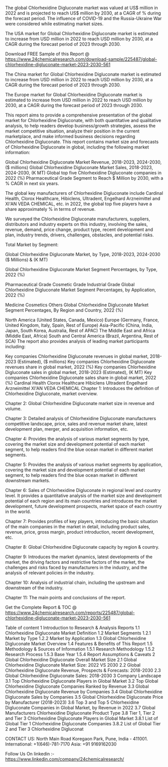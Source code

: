 The global Chlorhexidine Digluconate market was valued at US$ million in 2022 and is projected to reach US$ million by 2030, at a CAGR of % during the forecast period. The influence of COVID-19 and the Russia-Ukraine War were considered while estimating market sizes.

The USA market for Global Chlorhexidine Digluconate   market is estimated to increase from USD million in 2022 to reach USD million by 2030, at a CAGR during the forecast period of 2023 through 2030.

Download FREE Sample of this Report @ https://www.24chemicalresearch.com/download-sample/225487/global-chlorhexidine-digluconate-market-2023-2030-561

The China market for Global Chlorhexidine Digluconate  market is estimated to increase from USD million in 2022 to reach USD million by 2030, at a CAGR during the forecast period of 2023 through 2030.

The Europe market for Global Chlorhexidine Digluconate  market is estimated to increase from USD million in 2022 to reach USD million by 2030, at a CAGR during the forecast period of 2023 through 2030.

This report aims to provide a comprehensive presentation of the global market for Chlorhexidine Digluconate, with both quantitative and qualitative analysis, to help readers develop business/growth strategies, assess the market competitive situation, analyze their position in the current marketplace, and make informed business decisions regarding Chlorhexidine Digluconate. This report contains market size and forecasts of Chlorhexidine Digluconate in global, including the following market information:

Global Chlorhexidine Digluconate Market Revenue, 2018-2023, 2024-2030, ($ millions)
Global Chlorhexidine Digluconate Market Sales, 2018-2023, 2024-2030, (K MT)
Global top five Chlorhexidine Digluconate companies in 2022 (%)
Pharmaceutical Grade Segment to Reach $ Million by 2030, with a % CAGR in next six years.

The global key manufacturers of Chlorhexidine Digluconate include Cardinal Health, Clorox Healthcare, Hibiclens, Ultradent, Engelhard Arzneimittel and XI'AN VEDA CHEMICAL, etc. in 2022, the global top five players have a share approximately % in terms of revenue.

We surveyed the Chlorhexidine Digluconate manufacturers, suppliers, distributors and industry experts on this industry, involving the sales, revenue, demand, price change, product type, recent development and plan, industry trends, drivers, challenges, obstacles, and potential risks.

Total Market by Segment:

Global Chlorhexidine Digluconate Market, by Type, 2018-2023, 2024-2030 ($ Millions) & (K MT)

Global Chlorhexidine Digluconate Market Segment Percentages, by Type, 2022 (%)

Pharmaceutical Grade
Cosmetic Grade
Industrial Grade
Global Chlorhexidine Digluconate Market Segment Percentages, by Application, 2022 (%)

Medicine
Cosmetics
Others
Global Chlorhexidine Digluconate Market Segment Percentages, By Region and Country, 2022 (%)

North America (United States, Canada, Mexico)
Europe (Germany, France, United Kingdom, Italy, Spain, Rest of Europe)
Asia-Pacific (China, India, Japan, South Korea, Australia, Rest of APAC)
The Middle East and Africa (Middle East, Africa)
South and Central America (Brazil, Argentina, Rest of SCA)
The report also provides analysis of leading market participants including:

Key companies Chlorhexidine Digluconate revenues in global market, 2018-2023 (Estimated), ($ millions)
Key companies Chlorhexidine Digluconate revenues share in global market, 2022 (%)
Key companies Chlorhexidine Digluconate sales in global market, 2018-2023 (Estimated), (K MT)
Key companies Chlorhexidine Digluconate sales share in global market, 2022 (%)
Cardinal Health
Clorox Healthcare
Hibiclens
Ultradent
Engelhard Arzneimittel
XI'AN VEDA CHEMICAL
Chapter 1: Introduces the definition of Chlorhexidine Digluconate, market overview.

Chapter 2: Global Chlorhexidine Digluconate market size in revenue and volume.

Chapter 3: Detailed analysis of Chlorhexidine Digluconate manufacturers competitive landscape, price, sales and revenue market share, latest development plan, merger, and acquisition information, etc.

Chapter 4: Provides the analysis of various market segments by type, covering the market size and development potential of each market segment, to help readers find the blue ocean market in different market segments.

Chapter 5: Provides the analysis of various market segments by application, covering the market size and development potential of each market segment, to help readers find the blue ocean market in different downstream markets.

Chapter 6: Sales of Chlorhexidine Digluconate in regional level and country level. It provides a quantitative analysis of the market size and development potential of each region and its main countries and introduces the market development, future development prospects, market space of each country in the world.

Chapter 7: Provides profiles of key players, introducing the basic situation of the main companies in the market in detail, including product sales, revenue, price, gross margin, product introduction, recent development, etc.

Chapter 8: Global Chlorhexidine Digluconate capacity by region & country.

Chapter 9: Introduces the market dynamics, latest developments of the market, the driving factors and restrictive factors of the market, the challenges and risks faced by manufacturers in the industry, and the analysis of relevant policies in the industry.

Chapter 10: Analysis of industrial chain, including the upstream and downstream of the industry.

Chapter 11: The main points and conclusions of the report.

Get the Complete Report & TOC @ https://www.24chemicalresearch.com/reports/225487/global-chlorhexidine-digluconate-market-2023-2030-561

Table of content
1 Introduction to Research & Analysis Reports
1.1 Chlorhexidine Digluconate Market Definition
1.2 Market Segments
1.2.1 Market by Type
1.2.2 Market by Application
1.3 Global Chlorhexidine Digluconate Market Overview
1.4 Features & Benefits of This Report
1.5 Methodology & Sources of Information
1.5.1 Research Methodology
1.5.2 Research Process
1.5.3 Base Year
1.5.4 Report Assumptions & Caveats
2 Global Chlorhexidine Digluconate Overall Market Size
2.1 Global Chlorhexidine Digluconate Market Size: 2022 VS 2030
2.2 Global Chlorhexidine Digluconate Revenue, Prospects & Forecasts: 2018-2030
2.3 Global Chlorhexidine Digluconate Sales: 2018-2030
3 Company Landscape
3.1 Top Chlorhexidine Digluconate Players in Global Market
3.2 Top Global Chlorhexidine Digluconate Companies Ranked by Revenue
3.3 Global Chlorhexidine Digluconate Revenue by Companies
3.4 Global Chlorhexidine Digluconate Sales by Companies
3.5 Global Chlorhexidine Digluconate Price by Manufacturer (2018-2023)
3.6 Top 3 and Top 5 Chlorhexidine Digluconate Companies in Global Market, by Revenue in 2022
3.7 Global Manufacturers Chlorhexidine Digluconate Product Type
3.8 Tier 1, Tier 2 and Tier 3 Chlorhexidine Digluconate Players in Global Market
3.8.1 List of Global Tier 1 Chlorhexidine Digluconate Companies
3.8.2 List of Global Tier 2 and Tier 3 Chlorhexidine Digluconat

CONTACT US:
North Main Road Koregaon Park, Pune, India - 411001.
International: +1(646)-781-7170
Asia: +91 9169162030

Follow Us On linkedin :- https://www.linkedin.com/company/24chemicalresearch/
